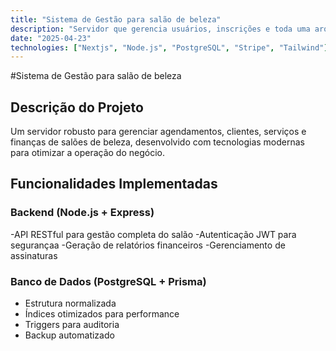 ```yaml
---
title: "Sistema de Gestão para salão de beleza"
description: "Servidor que gerencia usuários, inscrições e toda uma arquitetura para gestão de salão de beleza"
date: "2025-04-23"
technologies: ["Nextjs", "Node.js", "PostgreSQL", "Stripe", "Tailwind"]
---
```


#Sistema de Gestão para salão de beleza

## Descrição do Projeto

Um servidor robusto para gerenciar agendamentos, clientes, serviços e finanças de salões de beleza, desenvolvido com tecnologias modernas para otimizar a operação do negócio.

## Funcionalidades Implementadas

### Backend (Node.js + Express)
-API RESTful para gestão completa do salão
-Autenticação JWT para segurançaa
-Geração de relatórios financeiros
-Gerenciamento de assinaturas


### Banco de Dados (PostgreSQL + Prisma)
- Estrutura normalizada
- Índices otimizados para performance
- Triggers para auditoria
- Backup automatizado



